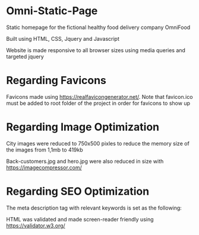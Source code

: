 # Omni-Static-Page

Static homepage for the fictional healthy food delivery company OmniFood

Built using HTML, CSS, Jquery and Javascript

Website is made responsive to all browser sizes using media queries and targeted jquery

# Regarding Favicons

Favicons made using https://realfavicongenerator.net/. Note that favicon.ico must be added to root folder of the project in order for favicons to show up

# Regarding Image Optimization

City images were reduced to 750x500 pixles to reduce the memory size of the images from 1,1mb to 419kb

Back-customers.jpg and hero.jpg were also reduced in size with https://imagecompressor.com/

# Regarding SEO Optimization

The meta description tag with relevant keywords is set as the following:

<meta name="description" content="Omnifood is a premium food delivery service with the mission to bring affordable and healthy meals to as many people as possible">

HTML was validated and made screen-reader friendly using https://validator.w3.org/
